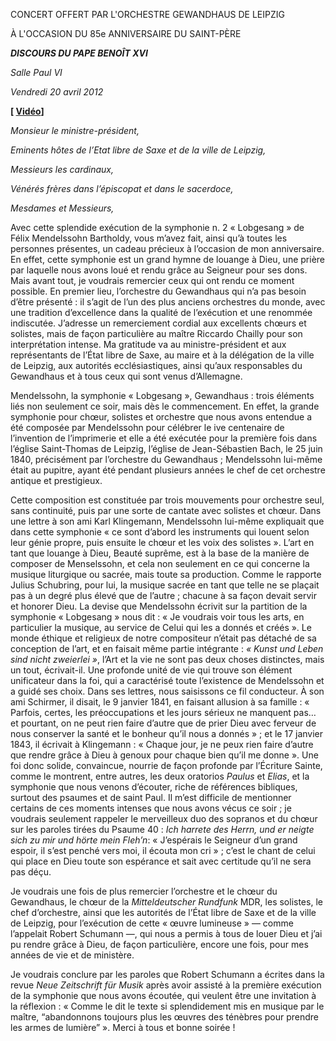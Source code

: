 CONCERT OFFERT PAR L'ORCHESTRE GEWANDHAUS DE LEIPZIG

À L'OCCASION DU 85e ANNIVERSAIRE DU SAINT-PÈRE

***DISCOURS DU PAPE BENOÎT XVI***

*Salle Paul VI*

*Vendredi 20 avril 2012*

**[ [Vidéo](http://player.rv.va/vaticanplayer.asp?language=it&tic=VA_AZ5UZC82)]**

*Monsieur le ministre-président,*

*Eminents hôtes de l’Etat libre de Saxe et de la ville de Leipzig,*

*Messieurs les cardinaux,*

*Vénérés frères dans l’épiscopat et dans le sacerdoce,*

*Mesdames et Messieurs,*

Avec cette splendide exécution de la symphonie n. 2 « Lobgesang » de Félix Mendelssohn Bartholdy, vous m’avez fait, ainsi qu’à toutes les personnes présentes, un cadeau précieux à l’occasion de mon anniversaire. En effet, cette symphonie est un grand hymne de louange à Dieu, une prière par laquelle nous avons loué et rendu grâce au Seigneur pour ses dons. Mais avant tout, je voudrais remercier ceux qui ont rendu ce moment possible. En premier lieu, l’orchestre du Gewandhaus qui n’a pas besoin d’être présenté : il s’agit de l’un des plus anciens orchestres du monde, avec une tradition d’excellence dans la qualité de l’exécution et une renommée indiscutée. J’adresse un remerciement cordial aux excellents chœurs et solistes, mais de façon particulière au maître Riccardo Chailly pour son interprétation intense. Ma gratitude va au ministre-président et aux représentants de l’État libre de Saxe, au maire et à la délégation de la ville de Leipzig, aux autorités ecclésiastiques, ainsi qu’aux responsables du Gewandhaus et à tous ceux qui sont venus d’Allemagne.

Mendelssohn, la symphonie « Lobgesang », Gewandhaus : trois éléments liés non seulement ce soir, mais dès le commencement. En effet, la grande symphonie pour chœur, solistes et orchestre que nous avons entendue a été composée par Mendelssohn pour célébrer le ive centenaire de l’invention de l’imprimerie et elle a été exécutée pour la première fois dans l’église Saint-Thomas de Leipzig, l’église de Jean-Sébastien Bach, le 25 juin 1840, précisément par l’orchestre du Gewandhaus ; Mendelssohn lui-même était au pupitre, ayant été pendant plusieurs années le chef de cet orchestre antique et prestigieux.

Cette composition est constituée par trois mouvements pour orchestre seul, sans continuité, puis par une sorte de cantate avec solistes et chœur. Dans une lettre à son ami Karl Klingemann, Mendelssohn lui-même expliquait que dans cette symphonie « ce sont d’abord les instruments qui louent selon leur génie propre, puis ensuite le chœur et les voix des solistes ». L’art en tant que louange à Dieu, Beauté suprême, est à la base de la manière de composer de Menselssohn, et cela non seulement en ce qui concerne la musique liturgique ou sacrée, mais toute sa production. Comme le rapporte Julius Schubring, pour lui, la musique sacrée en tant que telle ne se plaçait pas à un degré plus élevé que de l’autre ; chacune à sa façon devait servir et honorer Dieu. La devise que Mendelssohn écrivit sur la partition de la symphonie « Lobgesang » nous dit : « Je voudrais voir tous les arts, en particulier la musique, au service de Celui qui les a donnés et créés ». Le monde éthique et religieux de notre compositeur n’était pas détaché de sa conception de l’art, et en faisait même partie intégrante : *« Kunst und Leben sind nicht zweierlei »*, l’Art et la vie ne sont pas deux choses distinctes, mais un tout, écrivait-il. Une profonde unité de vie qui trouve son élément unificateur dans la foi, qui a caractérisé toute l’existence de Mendelssohn et a guidé ses choix. Dans ses lettres, nous saisissons ce fil conducteur. À son ami Schirmer, il disait, le 9 janvier 1841, en faisant allusion à sa famille : « Parfois, certes, les préoccupations et les jours sérieux ne manquent pas… et pourtant, on ne peut rien faire d’autre que de prier Dieu avec ferveur de nous conserver la santé et le bonheur qu’il nous a donnés » ; et le 17 janvier 1843, il écrivait à Klingemann : « Chaque jour, je ne peux rien faire d’autre que rendre grâce à Dieu à genoux pour chaque bien qu’il me donne ». Une foi donc solide, convaincue, nourrie de façon profonde par l’Écriture Sainte, comme le montrent, entre autres, les deux oratorios *Paulus* et *Elias*, et la symphonie que nous venons d’écouter, riche de références bibliques, surtout des psaumes et de saint Paul. Il m’est difficile de mentionner certains de ces moments intenses que nous avons vécus ce soir ; je voudrais seulement rappeler le merveilleux duo des sopranos et du chœur sur les paroles tirées du Psaume 40 : *Ich harrete des Herrn, und er neigte sich zu mir und hörte mein Fleh’n*: « J’espérais le Seigneur d’un grand espoir, il s’est penché vers moi, il écouta mon cri » ; c’est le chant de celui qui place en Dieu toute son espérance et sait avec certitude qu’il ne sera pas déçu.

Je voudrais une fois de plus remercier l’orchestre et le chœur du Gewandhaus, le chœur de la *Mitteldeutscher Rundfunk* MDR, les solistes, le chef d’orchestre, ainsi que les autorités de l’État libre de Saxe et de la ville de Leipzig, pour l’exécution de cette « œuvre lumineuse » — comme l’appelait Robert Schumann —, qui nous a permis à tous de louer Dieu et j’ai pu rendre grâce à Dieu, de façon particulière, encore une fois, pour mes années de vie et de ministère.

Je voudrais conclure par les paroles que Robert Schumann a écrites dans la revue *Neue Zeitschrift für Musik* après avoir assisté à la première exécution de la symphonie que nous avons écoutée, qui veulent être une invitation à la réflexion : « Comme le dit le texte si splendidement mis en musique par le maître, “abandonnons toujours plus les œuvres des ténèbres pour prendre les armes de lumière” ». Merci à tous et bonne soirée !